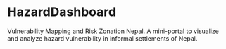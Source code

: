 # HazardDashboard
Vulnerability Mapping and Risk Zonation Nepal. A mini-portal to visualize and analyze hazard vulnerability in informal settlements of Nepal.
